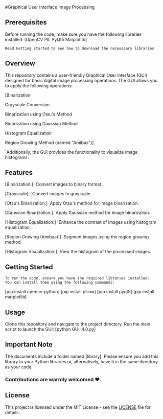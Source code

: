 #Graphical User Interface Image Processing

##		Prerequisites
Before running the code, make sure you have the following libraries installed:
[OpenCV
PIL
PyQt5
Matplotlib]

```Read Getting started to see how to download the necessaary libraries```

##		Overview
This repository contains a user-friendly Graphical User Interface (GUI) designed for basic digital image processing operations.
The GUI allows you to apply the following operations:

[Binarization

Grayscale Conversion

Binarization using Otsu's Method

Binarization using Gaussian Method

Histogram Equalization

Region Growing Method (named "Amibas")]

`Additionally, the GUI provides the functionality to visualize image histograms.

##		Features
[Binarization:] `Convert images to binary format.

[Grayscale]: `Convert images to grayscale.

[Otsu's Binarization:] `Apply Otsu's method for image binarization.

[Gaussian Binarization:] `Apply Gaussian method for image binarization.

[Histogram Equalization:] `Enhance the contrast of images using histogram equalization.

[Region Growing (Amibas):] `Segment images using the region growing method.

[Histogram Visualization:] `View the histogram of the processed images.

##		Getting Started
```
To run the code, ensure you have the required libraries installed.
You can install them using the following commands:
```
[pip install opencv-python]
[pip install pillow]
[pip install pyqt5]
[pip install matplotlib]

##		Usage
Clone this repository and navigate to the project directory. Run the main script to launch the GUI:
[python GUI-4.0.py]

##		Important Note

The documents include a folder named [library]. 
Please ensure you add this library to your Python libraries 
or, alternatively, have it in the same directory as your code.

### 	Contributions are warmly welcomed ❤️.

##		License
This project is licensed under the MIT License - see the [LICENSE](LICENSE) file for details.